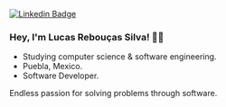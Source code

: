 
[![Linkedin Badge](https://img.shields.io/badge/-LinkedIn-blue?style=flat&logo=Linkedin&logoColor=white&link=https://)](https://www.linkedin.com/in/lucasreb/)

### Hey, I'm Lucas Rebouças Silva! 👋🏽

- Studying computer science & software engineering.
- Puebla, Mexico.
- Software Developer.

Endless passion for solving problems through software.
